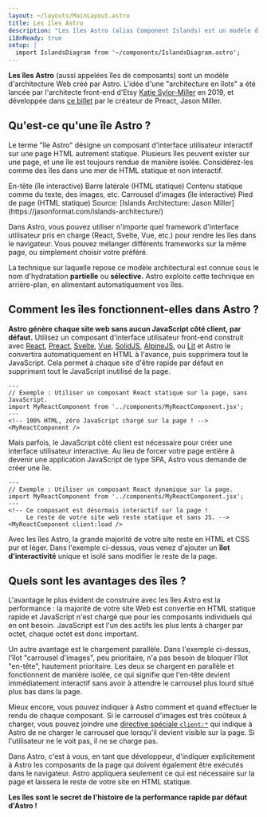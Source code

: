 ```yaml
---
layout: ~/layouts/MainLayout.astro
title: Les îles Astro
description: "Les îles Astro (alias Component Islands) est un modèle d'architecture web dont Astro est le pionnier. “L'architecture Islands“ a été inventée par l'architecte frontend d'Etsy, Katie Sylor-Miller, en 2019, et développée par le créateur de Preact, Jason Miller."
i18nReady: true
setup: |
  import IslandsDiagram from '~/components/IslandsDiagram.astro';
---
```


**Les îles Astro** (aussi appelées îles de composants) sont un modèle d'architecture Web créé par Astro. L'idée d'une "architecture en îlots" a été lancée par l'architecte front-end d'Etsy [Katie Sylor-Miller](https://twitter.com/ksylor) en 2019, et développée dans [ce billet](https://jasonformat.com/islands-architecture/) par le créateur de Preact, Jason Miller.

## Qu'est-ce qu'une île Astro ?

Le terme "île Astro" désigne un composant d'interface utilisateur interactif sur une page HTML autrement statique. Plusieurs îles peuvent exister sur une page, et une île est toujours rendue de manière isolée. Considérez-les comme des îles dans une mer de HTML statique et non interactif.

<IslandsDiagram>
    <Fragment slot="headerApp">En-tête (île interactive)</Fragment>
    <Fragment slot="sidebarApp">Barre latérale (HTML statique)</Fragment>
    <Fragment slot="main">
        Contenu statique comme du texte, des images, etc.
    </Fragment>
    <Fragment slot="carouselApp">Carrousel d'images (île interactive)</Fragment>
    <Fragment slot="footer">Pied de page (HTML statique)</Fragment>
    <Fragment slot="source">Source: [Islands Architecture: Jason Miller](https://jasonformat.com/islands-architecture/)</Fragment>
</IslandsDiagram>

Dans Astro, vous pouvez utiliser n'importe quel framework d'interface utilisateur pris en charge (React, Svelte, Vue, etc.) pour rendre les îles dans le navigateur. Vous pouvez mélanger différents frameworks sur la même page, ou simplement choisir votre préféré.

La technique sur laquelle repose ce modèle architectural est connue sous le nom d'hydratation **partielle** ou **sélective.** Astro exploite cette technique en arrière-plan, en alimentant automatiquement vos îles. 

## Comment les îles fonctionnent-elles dans Astro ?

**Astro génère chaque site web sans aucun JavaScript côté client, par défaut.** Utilisez un composant d'interface utilisateur front-end construit avec [React](https://reactjs.org/), [Preact](https://preactjs.com/), [Svelte](https://svelte.dev/), [Vue](https://vuejs.org/), [SolidJS](https://www.solidjs.com/), [AlpineJS](https://alpinejs.dev/), ou [Lit](https://lit.dev/) et Astro le convertira automatiquement en HTML à l'avance, puis supprimera tout le JavaScript. Cela permet à chaque site d'être rapide par défaut en supprimant tout le JavaScript inutilisé de la page.

```astro title="src/pages/index.astro"
---
// Exemple : Utiliser un composant React statique sur la page, sans JavaScript.
import MyReactComponent from '../components/MyReactComponent.jsx';
---
<!-- 100% HTML, zéro JavaScript chargé sur la page ! -->
<MyReactComponent />
```

Mais parfois, le JavaScript côté client est nécessaire pour créer une interface utilisateur interactive. Au lieu de forcer votre page entière à devenir une application JavaScript de type SPA, Astro vous demande de créer une île.

```astro title="src/pages/index.astro" ins="client:load"
---
// Exemple : Utiliser un composant React dynamique sur la page.
import MyReactComponent from '../components/MyReactComponent.jsx';
---
<!-- Ce composant est désormais interactif sur la page ! 
     Le reste de votre site web reste statique et sans JS. -->
<MyReactComponent client:load />
```

Avec les îles Astro, la grande majorité de votre site reste en HTML et CSS pur et léger. Dans l'exemple ci-dessus, vous venez d'ajouter un **îlot d'interactivité** unique et isolé sans modifier le reste de la page.

## Quels sont les avantages des îles ?

L'avantage le plus évident de construire avec les îles Astro est la performance : la majorité de votre site Web est convertie en HTML statique rapide et JavaScript n'est chargé que pour les composants individuels qui en ont besoin. JavaScript est l'un des actifs les plus lents à charger par octet, chaque octet est donc important.

Un autre avantage est le chargement parallèle. Dans l'exemple ci-dessus, l'îlot "carrousel d'images", peu prioritaire, n'a pas besoin de bloquer l'îlot "en-tête", hautement prioritaire. Les deux se chargent en parallèle et fonctionnent de manière isolée, ce qui signifie que l'en-tête devient immédiatement interactif sans avoir à attendre le carrousel plus lourd situé plus bas dans la page.

Mieux encore, vous pouvez indiquer à Astro comment et quand effectuer le rendu de chaque composant. Si le carrousel d'images est très coûteux à charger, vous pouvez joindre une [directive spéciale `client:*`](/fr/reference/directives-reference/#client-directives) qui indique à Astro de ne charger le carrousel que lorsqu'il devient visible sur la page. Si l'utilisateur ne le voit pas, il ne se charge pas.

Dans Astro, c'est à vous, en tant que développeur, d'indiquer explicitement à Astro les composants de la page qui doivent également être exécutés dans le navigateur. Astro appliquera seulement ce qui est nécessaire sur la page et laissera le reste de votre site en HTML statique. 

**Les îles sont le secret de l'histoire de la performance rapide par défaut d'Astro !**
